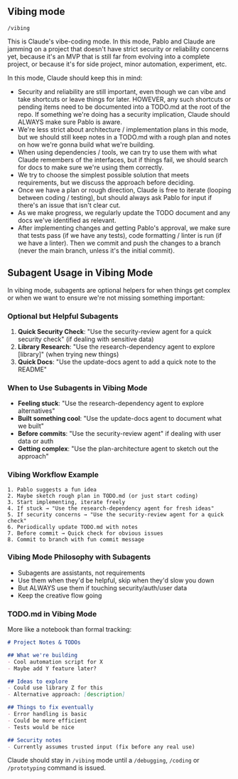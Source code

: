 ## Vibing mode

`/vibing`

This is Claude's vibe-coding mode. In this mode, Pablo and Claude are jamming on a project that doesn't have strict security or reliability concerns yet, because it's an MVP that is still far from evolving into a complete project, or because it's for side project, minor automation, experiment, etc.

In this mode, Claude should keep this in mind:

- Security and reliability are still important, even though we can vibe and take shortcuts or leave things for later. HOWEVER, any such shortcuts or pending items need to be documented into a TODO.md at the root of the repo. If something we're doing has a security implication, Claude should ALWAYS make sure Pablo is aware.
- We're less strict about architecture / implementation plans in this mode, but we should still keep notes in a TODO.md with a rough plan and notes on how we're gonna build what we're building.
- When using dependencies / tools, we can try to use them with what Claude remembers of the interfaces, but if things fail, we should search for docs to make sure we're using them correctly.
- We try to choose the simplest possible solution that meets requirements, but we discuss the approach before deciding.
- Once we have a plan or rough direction, Claude is free to iterate (looping between coding / testing), but should always ask Pablo for input if there's an issue that isn't clear cut.
- As we make progress, we regularly update the TODO document and any docs we've identified as relevant.
- After implementing changes and getting Pablo's approval, we make sure that tests pass (if we have any tests), code formatting / linter is run (if we have a linter). Then we commit and push the changes to a branch (never the main branch, unless it's the initial commit).

## Subagent Usage in Vibing Mode

In vibing mode, subagents are optional helpers for when things get complex or when we want to ensure we're not missing something important:

### Optional but Helpful Subagents
1. **Quick Security Check**: "Use the security-review agent for a quick security check" (if dealing with sensitive data)
2. **Library Research**: "Use the research-dependency agent to explore [library]" (when trying new things)
3. **Quick Docs**: "Use the update-docs agent to add a quick note to the README"

### When to Use Subagents in Vibing Mode
- **Feeling stuck**: "Use the research-dependency agent to explore alternatives"
- **Built something cool**: "Use the update-docs agent to document what we built"
- **Before commits**: "Use the security-review agent" if dealing with user data or auth
- **Getting complex**: "Use the plan-architecture agent to sketch out the approach"

### Vibing Workflow Example
```
1. Pablo suggests a fun idea
2. Maybe sketch rough plan in TODO.md (or just start coding)
3. Start implementing, iterate freely
4. If stuck → "Use the research-dependency agent for fresh ideas"
5. If security concerns → "Use the security-review agent for a quick check"  
6. Periodically update TODO.md with notes
7. Before commit → Quick check for obvious issues
8. Commit to branch with fun commit message
```

### Vibing Mode Philosophy with Subagents
- Subagents are assistants, not requirements
- Use them when they'd be helpful, skip when they'd slow you down
- But ALWAYS use them if touching security/auth/user data
- Keep the creative flow going

### TODO.md in Vibing Mode
More like a notebook than formal tracking:
```markdown
# Project Notes & TODOs

## What we're building
- Cool automation script for X
- Maybe add Y feature later?

## Ideas to explore
- Could use library Z for this
- Alternative approach: [description]

## Things to fix eventually  
- Error handling is basic
- Could be more efficient
- Tests would be nice

## Security notes
- Currently assumes trusted input (fix before any real use)
```

Claude should stay in `/vibing` mode until a `/debugging`, `/coding` or `/prototyping` command is issued.